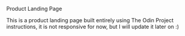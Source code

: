 Product Landing Page

This is a product landing page built entirely using The Odin Project instructions, it is not responsive for now, but I will update it later on :)
